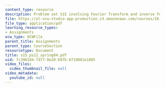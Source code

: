 ```yaml
---
content_type: resource
description: Problem set S15 involving Fourier Transform and inverse Fourier transform.
file: https://ol-ocw-studio-app-production.s3.amazonaws.com/courses/16-01-unified-engineering-i-ii-iii-iv-fall-2005-spring-2006/7c396184fd770e20b97b6719881e1805_s15_ps12_spring04.pdf
file_type: application/pdf
learning_resource_types:
- Assignments
ocw_type: OCWFile
parent_title: Assignments
parent_type: CourseSection
resourcetype: Document
title: s15_ps12_spring04.pdf
uid: 7c396184-fd77-0e20-b97b-6719881e1805
video_files:
  video_thumbnail_file: null
video_metadata:
  youtube_id: null
---
```


